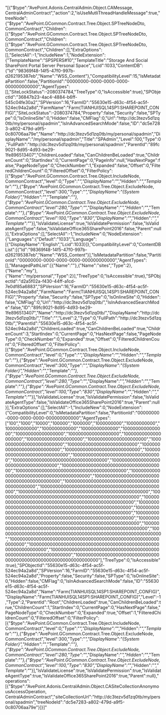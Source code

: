 "[{"$type":"AvePoint.Adonis.CentralAdmin.Object.CAMessage, CentralAdminContract","action":2,"isUseMutliThreadHandleMessage":true,"treeNode":{"$type":"AvePoint.GCommon.Contract.Tree.Object.SPTreeNodeDto, CommonContract","Children":[{"$type":"AvePoint.GCommon.Contract.Tree.Object.SPTreeNodeDto, CommonContract","Children":[{"$type":"AvePoint.GCommon.Contract.Tree.Object.SPTreeNodeDto, CommonContract","Children":[],"ExtraOptions":[],"SelectAll":-1,"IncludeNew":1,"NodeExtension":{"TemplateName":"SPSPERS#10","TemplateTitle":"Storage And Social SharePoint Portal Server Personal Space","Lcid":1033,"ContentDB":{"Id":"98369f48-14f5-47f0-997b-d262195387eb","Name":"WSS_Content"},"CompatibilityLevel":15,"IsMetadataPartition":false,"PartitionId":"00000000-0000-0000-0000-000000000000","AgentTypes":[],"SiteLockStatus":-2080374784,"TreeType":0,"IsAccessible":true},"SPObjectId":"36847b23-4ac4-4884-b6ff-545c04fe30a2","SPVersion":16,"FarmID":"55630e15-d63c-4f54-ac5f-524ec94a2a8d","FarmName":"Farm(TIANHUISQL14SP1:SHAREPOINT_CONFIG)","SiteLockStatus":-2080374784,"Property":false,"Security":false,"SPType":0,"IsOnlineSite":0,"Hidden":false,"CMFlag":0,"Url":"http://dc3tezv5d1zq0tb/my/personal/spadmin","IsInAdvancedSearchMode":false,"ID":"dc5e7283-a802-479d-a9f5-0c80706aa79e","Name":"http://dc3tezv5d1zq0tb/my/personal/spadmin","DisplayName":"/my/personal/spadmin","Title":"SPAdmin","Level":100,"Type":0,"FullPath":"http://dc3tezv5d1zq0tb/my/personal/spadmin","ParentId":"89fc9021-8d95-4d93-be29-1fe896513407","ChildrenLoaded":false,"CanChildrenBeLoaded":true,"ChildrenCount":0,"StartIndex":0,"CurrentPage":0,"PageInfo":null,"HasNextPage":false,"PageNodeType":0,"CheckNumber":1,"Expanded":false,"Offset":0,"FilteredChildrenCount":0,"FilteredOffset":0,"FilterPolicy":[{"$type":"AvePoint.GCommon.Contract.Tree.Object.IncludeNode, CommonContract","level":0,"Type":"*","DisplayName":"*","Hidden":"*","Template":"*"},{"$type":"AvePoint.GCommon.Contract.Tree.Object.ExcludeNode, CommonContract","level":300,"Type":"*","DisplayName":"{System Folder}","Hidden":"*","Template":"*"},{"$type":"AvePoint.GCommon.Contract.Tree.Object.ExcludeNode, CommonContract","level":280,"Type":"*","DisplayName":"*","Hidden":"*","Template":"*"},{"$type":"AvePoint.GCommon.Contract.Tree.Object.ExcludeNode, CommonContract","level":100,"Type":"830","DisplayName":"*","Hidden":"*","Template":"*"}],"IsValidateLicense":true,"IsValidatePermission":false,"IsValidateAgentType":false,"IsValidateOffice365SharePoint2016":false,"Parent":null}],"ExtraOptions":[],"SelectAll":-1,"IncludeNew":0,"NodeExtension":{"Languages":{"Default":"1033","Language":[{"DisplayName":"English","Lcid":1033}]},"CompatibilityLevel":0,"ContentDBList":[{"Id":"98369f48-14f5-47f0-997b-d262195387eb","Name":"WSS_Content"}],"IsMetadataPartition":false,"PartitionId":"00000000-0000-0000-0000-000000000000","AgentTypes":[],"ManagedPathList":[{"Name":""},{"Name":"sites","Type":2},{"Name":"my"},{"Name":"my/personal","Type":2}],"TreeType":0,"IsAccessible":true},"SPObjectId":"d2a5f02a-f430-44ff-a1cd-7e0df85a6883","SPVersion":16,"FarmID":"55630e15-d63c-4f54-ac5f-524ec94a2a8d","FarmName":"Farm(TIANHUISQL14SP1:SHAREPOINT_CONFIG)","Property":false,"Security":false,"SPType":0,"IsOnlineSite":0,"Hidden":false,"CMFlag":0,"Url":"http://dc3tezv5d1zq0tb/","IsInAdvancedSearchMode":false,"ID":"89fc9021-8d95-4d93-be29-1fe896513407","Name":"http://dc3tezv5d1zq0tb/","DisplayName":"http://dc3tezv5d1zq0tb/","Title":"","Level":2,"Type":0,"FullPath":"http://dc3tezv5d1zq0tb/","ParentId":"55630e15-d63c-4f54-ac5f-524ec94a2a8d","ChildrenLoaded":true,"CanChildrenBeLoaded":true,"ChildrenCount":3,"StartIndex":0,"CurrentPage":0,"HasNextPage":false,"PageNodeType":0,"CheckNumber":0,"Expanded":true,"Offset":0,"FilteredChildrenCount":0,"FilteredOffset":0,"FilterPolicy":[{"$type":"AvePoint.GCommon.Contract.Tree.Object.IncludeNode, CommonContract","level":0,"Type":"*","DisplayName":"*","Hidden":"*","Template":"*"},{"$type":"AvePoint.GCommon.Contract.Tree.Object.ExcludeNode, CommonContract","level":300,"Type":"*","DisplayName":"{System Folder}","Hidden":"*","Template":"*"},{"$type":"AvePoint.GCommon.Contract.Tree.Object.ExcludeNode, CommonContract","level":280,"Type":"*","DisplayName":"*","Hidden":"*","Template":"*"},{"$type":"AvePoint.GCommon.Contract.Tree.Object.ExcludeNode, CommonContract","level":100,"Type":"830","DisplayName":"*","Hidden":"*","Template":"*"}],"IsValidateLicense":true,"IsValidatePermission":false,"IsValidateAgentType":false,"IsValidateOffice365SharePoint2016":true,"Parent":null}],"ExtraOptions":[],"SelectAll":-1,"IncludeNew":0,"NodeExtension":{"CompatibilityLevel":0,"IsMetadataPartition":false,"PartitionId":"00000000-0000-0000-0000-000000000000","AgentTypes":["100","1000","10000","100000","1000000","1000000000","10000000000","100000000000","1000000000000","10000000000000","1000000000000000","100000000000000000","1000000000000000000","10000000000000000000","100000000000000000000","1000000000000000000000","1000000000000000000000000","10000000000000000000000000","100000000000000000000000000","1000000000000000000000000000","10000000000000000000000000000","100000000000000000000000000000000","10000000000000000000000000000000000","1000000000000000000000000000000000000","10000000000000000000000000000000000000","10000000000000000000000000000000000000000","100000000000000000000000000000000000000000","10000000000000000000000000000000000000000000","1000000000000000000000000000000000000000000000","10000000000000000000000000000000000000000000000","100000000000000000000000000000000000000000000000","1000000000000000000000000000000000000000000000000000","10000000000000000000000000000000000000000000000000000","100000000000000000000000000000000000000000000000000000","1000000000000000000000000000000000000000000000000000000","10000000000000000000000000000000000000000000000000000000","100000000000000000000000000000000000000000000000000000000","1000000000000000000000000000000000000000000000000000000000","100000000000000000000000000000000000000000000000000000000000","10000000000000000000000000000000000000000000000000000000000000","100000000000000000000000000000000000000000000000000000000000000","1000000000000000000000000000000000000000000000000000000000000000","10000000000000000000000000000000000000000000000000000000000000000"],"TreeType":0,"IsAccessible":true},"SPObjectId":"55630e15-d63c-4f54-ac5f-524ec94a2a8d","SPVersion":16,"FarmID":"55630e15-d63c-4f54-ac5f-524ec94a2a8d","Property":false,"Security":false,"SPType":0,"IsOnlineSite":0,"Hidden":false,"CMFlag":0,"IsInAdvancedSearchMode":false,"ID":"55630e15-d63c-4f54-ac5f-524ec94a2a8d","Name":"Farm(TIANHUISQL14SP1:SHAREPOINT_CONFIG)","DisplayName":"Farm(TIANHUISQL14SP1:SHAREPOINT_CONFIG)","Level":-1,"Type":2,"ParentId":"Root","ChildrenLoaded":true,"CanChildrenBeLoaded":true,"ChildrenCount":1,"StartIndex":0,"CurrentPage":0,"HasNextPage":false,"PageNodeType":0,"CheckNumber":0,"Expanded":true,"Offset":1,"FilteredChildrenCount":0,"FilteredOffset":0,"FilterPolicy":[{"$type":"AvePoint.GCommon.Contract.Tree.Object.IncludeNode, CommonContract","level":0,"Type":"*","DisplayName":"*","Hidden":"*","Template":"*"},{"$type":"AvePoint.GCommon.Contract.Tree.Object.ExcludeNode, CommonContract","level":300,"Type":"*","DisplayName":"{System Folder}","Hidden":"*","Template":"*"},{"$type":"AvePoint.GCommon.Contract.Tree.Object.ExcludeNode, CommonContract","level":280,"Type":"*","DisplayName":"*","Hidden":"*","Template":"*"},{"$type":"AvePoint.GCommon.Contract.Tree.Object.ExcludeNode, CommonContract","level":100,"Type":"830","DisplayName":"*","Hidden":"*","Template":"*"}],"IsValidateLicense":true,"IsValidatePermission":true,"IsValidateAgentType":true,"IsValidateOffice365SharePoint2016":true,"Parent":null},"operations":[{"$type":"AvePoint.Adonis.CentralAdmin.Object.CASiteCollectionAnonymousAccessOperation, CentralAdminContract","siteCollectionUrl":"http://dc3tezv5d1zq0tb/my/personal/spadmin","treeNodeId":"dc5e7283-a802-479d-a9f5-0c80706aa79e"}]}]"